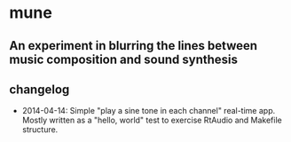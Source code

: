 # mune

An experiment in blurring the lines between music composition and sound synthesis
----
## changelog
* 2014-04-14: Simple "play a sine tone in each channel" real-time app.  Mostly written as a
"hello, world" test to exercise RtAudio and Makefile structure.
